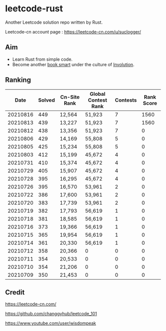 # leetcode-rust

Another Leetcode solution repo written by Rust.

Leetcode-cn account page :  https://leetcode-cn.com/u/suclogger/


## Aim

* Learn Rust from simple code.
* Become another [book smart](https://zh.wikipedia.org/wiki/%E5%81%9A%E9%A2%98%E5%AE%B6) under the culture of [Involution](https://zh.wikipedia.org/wiki/%E5%86%85%E5%8D%B7%E5%8C%96).


## Ranking

|Date|Solved|Cn-Site Rank|Global Contest Rank|Contests|Rank Score|
|----|----|----|----|----|----|
|20210816|449|12,564|51,923|7|1560|
|20210813|439|13,227|51,923|7|1560|
|20210812|438|13,356|51,923|7|0|
|20210806|429|14,169|55,808|5|0|
|20210805|425|15,234|55,808|5|0|
|20210803|412|15,199|45,672|4|0|
|20210731|410|15,374|45,672|4|0|
|20210729|405|15,907|45,672|4|0|
|20210728|395|16,295|45,672|4|0|
|20210726|395|16,570|53,961|2|0|
|20210722|386|17,600|53,961|2|0|
|20210720|383|17,739|53,961|2|0|
|20210719|382|17,793|56,619|1|0|
|20210718|381|18,585|56,619|1|0|
|20210716|373|19,366|56,619|1|0|
|20210715|365|19,954|56,619|1|0|
|20210714|361|20,330|56,619|1|0|
|20210712|358|20,366|0|0|0|
|20210711|354|20,533|0|0|0|
|20210710|354|21,206|0|0|0|
|20210709|350|21,453|0|0|0|


## Credit

https://leetcode-cn.com/

https://github.com/changgyhub/leetcode_101

https://www.youtube.com/user/wisdompeak